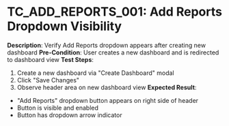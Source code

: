 # TC_ADD_REPORTS_001: Add Reports Dropdown Visibility

**Description**: Verify Add Reports dropdown appears after creating new dashboard
**Pre-Condition**: User creates a new dashboard and is redirected to dashboard view
**Test Steps**:
1. Create a new dashboard via "Create Dashboard" modal
2. Click "Save Changes" 
3. Observe header area on new dashboard view
**Expected Result**:
- "Add Reports" dropdown button appears on right side of header
- Button is visible and enabled
- Button has dropdown arrow indicator